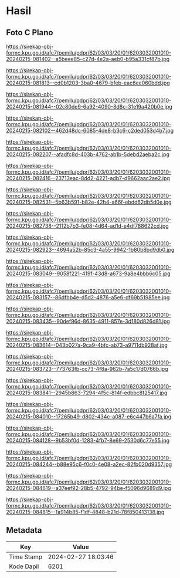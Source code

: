 # Hasil

## Foto C Plano

https://sirekap-obj-formc.kpu.go.id/afc7/pemilu/pdpr/62/03/03/20/01/6203032001010-20240215-081402--a5beee85-c27d-4e2a-aeb0-b95a331cf87b.jpg

https://sirekap-obj-formc.kpu.go.id/afc7/pemilu/pdpr/62/03/03/20/01/6203032001010-20240215-081813--cd0b1203-3ba0-4679-bfeb-eac6ee060bdd.jpg

https://sirekap-obj-formc.kpu.go.id/afc7/pemilu/pdpr/62/03/03/20/01/6203032001010-20240215-081944--02c80de9-6a92-4090-8d8c-31e19a420b0e.jpg

https://sirekap-obj-formc.kpu.go.id/afc7/pemilu/pdpr/62/03/03/20/01/6203032001010-20240215-082102--462d48dc-6085-4de8-b3c6-c2ded053d4b7.jpg

https://sirekap-obj-formc.kpu.go.id/afc7/pemilu/pdpr/62/03/03/20/01/6203032001010-20240215-082207--afadfc8d-403b-4762-ab1b-5debd2aeba2c.jpg

https://sirekap-obj-formc.kpu.go.id/afc7/pemilu/pdpr/62/03/03/20/01/6203032001010-20240215-082416--23713eac-8dd2-4221-adb7-d9662aac2ae2.jpg

https://sirekap-obj-formc.kpu.go.id/afc7/pemilu/pdpr/62/03/03/20/01/6203032001010-20240215-082531--5b63b591-b82e-42b4-a66f-ebdd62db5d0e.jpg

https://sirekap-obj-formc.kpu.go.id/afc7/pemilu/pdpr/62/03/03/20/01/6203032001010-20240215-082738--2112b7b3-fe08-4d64-ad1d-e4df788622cd.jpg

https://sirekap-obj-formc.kpu.go.id/afc7/pemilu/pdpr/62/03/03/20/01/6203032001010-20240215-082923--4694a52b-85c3-4a55-9942-1b80b8bd9db0.jpg

https://sirekap-obj-formc.kpu.go.id/afc7/pemilu/pdpr/62/03/03/20/01/6203032001010-20240215-083049--9058f221-419f-43d8-a673-9a8e4bbb6c05.jpg

https://sirekap-obj-formc.kpu.go.id/afc7/pemilu/pdpr/62/03/03/20/01/6203032001010-20240215-083157--86dfbb4e-d5d2-4876-a5e6-df69b51985ee.jpg

https://sirekap-obj-formc.kpu.go.id/afc7/pemilu/pdpr/62/03/03/20/01/6203032001010-20240215-083435--90def96d-8635-4911-857e-3d180d826d81.jpg

https://sirekap-obj-formc.kpu.go.id/afc7/pemilu/pdpr/62/03/03/20/01/6203032001010-20240215-083614--043b027a-9ca9-4bfc-ab73-a9711db928af.jpg

https://sirekap-obj-formc.kpu.go.id/afc7/pemilu/pdpr/62/03/03/20/01/6203032001010-20240215-083723--773763fb-cc73-4f8a-962b-7a5c17d0766b.jpg

https://sirekap-obj-formc.kpu.go.id/afc7/pemilu/pdpr/62/03/03/20/01/6203032001010-20240215-083841--2945b863-7294-4f5c-814f-edbbc8f25417.jpg

https://sirekap-obj-formc.kpu.go.id/afc7/pemilu/pdpr/62/03/03/20/01/6203032001010-20240215-084010--17265b49-d802-434c-a087-e6c447b6a7fa.jpg

https://sirekap-obj-formc.kpu.go.id/afc7/pemilu/pdpr/62/03/03/20/01/6203032001010-20240215-084128--9b53bf0d-1283-4fb7-8e69-2530d6c77e55.jpg

https://sirekap-obj-formc.kpu.go.id/afc7/pemilu/pdpr/62/03/03/20/01/6203032001010-20240215-084244--b88e95c6-f0c0-4e08-a2ec-82fb020d9357.jpg

https://sirekap-obj-formc.kpu.go.id/afc7/pemilu/pdpr/62/03/03/20/01/6203032001010-20240215-084619--a37eef92-28b5-4792-94be-f5096d9689d9.jpg

https://sirekap-obj-formc.kpu.go.id/afc7/pemilu/pdpr/62/03/03/20/01/6203032001010-20240215-084815--1a914b85-f1df-4848-b21d-78f850413138.jpg


## Metadata

| Key        | Value               |
| ---------- | ------------------- |
| Time Stamp | 2024-02-27 18:03:46 |
| Kode Dapil | 6201                |



